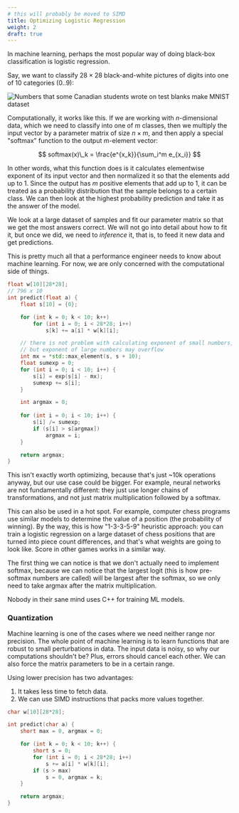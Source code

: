 ```yaml
---
# this will probably be moved to SIMD
title: Optimizing Logistic Regression
weight: 2
draft: true
---
```


In machine learning, perhaps the most popular way of doing black-box classification is logistic regression.

Say, we want to classify $28 \times 28$ black-and-white pictures of digits into one of 10 categories (0..9):

![Numbers that some Canadian students wrote on test blanks make MNIST dataset](../img/mnist.png)

Computationally, it works like this. If we are working with $n$-dimensional data, which we need to classify into one of $m$ classes, then we multiply the input vector by a parameter matrix of size $n \times m$, and then apply a special "softmax" function to the output $m$-element vector:

$$
softmax(x)\_k = \frac{e^{x_k}}{\sum_i^m e_{x_i}}
$$

In other words, what this function does is it calculates elementwise exponent of its input vector and then normalized it so that the elements add up to 1. Since the output has $m$ positive elements that add up to 1, it can be treated as a probability distribution that the sample belongs to a certain class. We can then look at the highest probability prediction and take it as the answer of the model.

We look at a large dataset of samples and fit our parameter matrix so that we get the most answers correct. We will not go into detail about how to fit it, but once we did, we need to *inference* it, that is, to feed it new data and get predictions.

This is pretty much all that a performance engineer needs to know about machine learning. For now, we are only concerned with the computational side of things.

```c++
float w[10][28*28];
// 796 x 10
int predict(float a) {
    float s[10] = {0};

    for (int k = 0; k < 10; k++)
        for (int i = 0; i < 28*28; i++)
            s[k] += a[i] * w[k][i];

    // there is not problem with calculating exponent of small numbers,
    // but exponent of large numbers may overflow
    int mx = *std::max_element(s, s + 10);
    float sumexp = 0;
    for (int i = 0; i < 10; i++) {
        s[i] = exp(s[i] - mx);
        sumexp += s[i];
    }

    int argmax = 0;
    
    for (int i = 0; i < 10; i++) {
        s[i] /= sumexp;
        if (s[i] > s[argmax])
            argmax = i;
    }

    return argmax;
}
```

This isn't exactly worth optimizing, because that's just ~10k operations anyway, but our use case could be bigger. For example, neural networks are not fundamentally different: they just use longer chains of transformations, and not just matrix multiplication followed by a softmax.

This can also be used in a hot spot. For example, computer chess programs use similar models to determine the value of a position (the probability of winning). By the way, this is how "1-3-3-5-9" heuristic approach: you can train a logistic regression on a large dataset of chess positions that are turned into piece count differences, and that's what weights are going to look like. Score in other games works in a similar way.

The first thing we can notice is that we don't actually need to implement softmax, because we can notice that the largest logit (this is how pre-softmax numbers are called) will be largest after the softmax, so we only need to take argmax after the matrix multiplication.

Nobody in their sane mind uses C++ for training ML models.

### Quantization

Machine learning is one of the cases where we need neither range nor precision. The whole point of machine learning is to learn functions that are robust to small perturbations in data. The input data is noisy, so why our computations shouldn't be? Plus, errors should cancel each other. We can also force the matrix parameters to be in a certain range.

Using lower precision has two advantages:

1. It takes less time to fetch data.
2. We can use SIMD instructions that packs more values together.

```c++
char w[10][28*28];

int predict(char a) {
    short max = 0, argmax = 0;

    for (int k = 0; k < 10; k++) {
        short s = 0;
        for (int i = 0; i < 28*28; i++)
            s += a[i] * w[k][i];
        if (s > max)
            s = 0, argmax = k;
    }

    return argmax;
}
```
